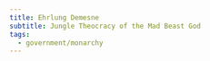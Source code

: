 ```yaml
---
title: Ehrlung Demesne
subtitle: Jungle Theocracy of the Mad Beast God
tags:
  - government/monarchy
---
```

